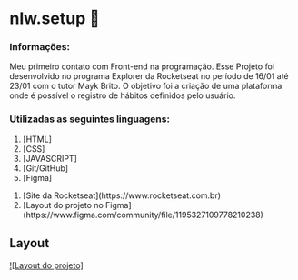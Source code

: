 # nlw.setup 🚀


### Informações:
Meu primeiro contato com Front-end na programação. Esse Projeto foi desenvolvido no programa Explorer da Rocketseat no período de 16/01 até 23/01 com o tutor Mayk Brito.
O objetivo foi a criação de uma plataforma onde é possível o registro de hábitos definidos pelo usuário.



### Utilizadas as seguintes linguagens:
<ol>
  <li>[HTML]</li>
  <li>[CSS]</li>
  <li>[JAVASCRIPT]</li>
  <li>[Git/GitHub]</li>
  <li>[Figma]</li>
</ol>

<ol>
<li> [Site da Rocketseat](https://www.rocketseat.com.br) </li>
<li> [Layout do projeto no Figma](https://www.figma.com/community/file/1195327109778210238) </li>
</ol>


## Layout 

[![Layout do projeto]](https://s3-alpha.figma.com/hub/file/2858967503/9890b922-e48c-4217-a394-2756f4245fce-cover.png)


